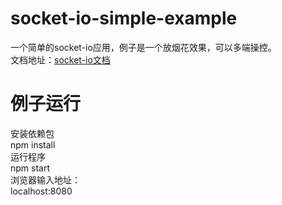 # socket-io-simple-example<br/>
一个简单的socket-io应用，例子是一个放烟花效果，可以多端操控。<br/>
文档地址：<a href="http://socket.io/">socket-io文档</a><br/>
# 例子运行<br/>
安装依赖包<br/>
npm install<br/>
运行程序<br/>
npm start<br/>
浏览器输入地址：<br/>
localhost:8080<br/>

